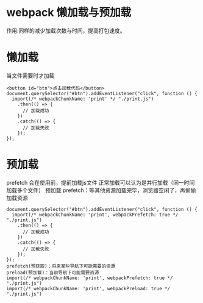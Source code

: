 # webpack 懒加载与预加载
作用:同样的减少加载次数与时间，提高打包速度。
# 懒加载
当文件需要时才加载
```
<button id="btn">点击加载代码</button>
document.querySelector("#btn").addEventListener("click", function () {
  import(/* webpackChunkName: 'print' */ "./print.js")
    .then(() => {
      // 加载成功
    })
    .catch(() => {
      // 加载失败
    });
});
```
# 预加载
prefetch 会在使用前，提前加载js文件
正常加载可以认为是并行加载（同一时间加载多个文件） 预加载 prefetch：等其他资源加载完毕，浏览器空闲了，再偷偷加载资源
```
document.querySelector("#btn").addEventListener("click", function () {
  import(/* webpackChunkName: 'print', webpackPrefetch: true */ "./print.js")
    .then(() => {
      // 加载成功
    })
    .catch(() => {
      // 加载失败
    });
});
prefetch(预获取)：将来某些导航下可能需要的资源
preload(预加载)：当前导航下可能需要资源
import(/* webpackChunkName: 'print', webpackPrefetch: true */ "./print.js")
import(/* webpackChunkName: 'print', webpackPreload: true */ "./print.js")
```